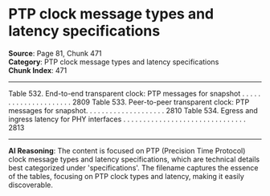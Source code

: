 # PTP clock message types and latency specifications

**Source**: Page 81, Chunk 471  
**Category**: PTP clock message types and latency specifications  
**Chunk Index**: 471

---

Table 532. End-to-end transparent clock: PTP messages for snapshot . . . . . . . . . . . . . . . . . . . . . 2809
Table 533. Peer-to-peer transparent clock: PTP messages for snapshot. . . . . . . . . . . . . . . . . . . . 2810
Table 534. Egress and ingress latency for PHY interfaces . . . . . . . . . . . . . . . . . . . . . . . . . . . . . . . 2813

---

**AI Reasoning**: The content is focused on PTP (Precision Time Protocol) clock message types and latency specifications, which are technical details best categorized under 'specifications'. The filename captures the essence of the tables, focusing on PTP clock types and latency, making it easily discoverable.
